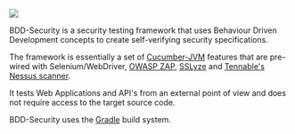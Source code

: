 ![](https://www.continuumsecurity.net/wp-content/uploads/2016/10/cucumber-ltd-1.png)

BDD-Security is a security testing framework that uses Behaviour Driven Development concepts to create self-verifying security specifications.

The framework is essentially a set of [Cucumber-JVM](http://cucumber.io) features that are pre-wired with Selenium/WebDriver, [OWASP ZAP](https://www.owasp.org/index.php/OWASP_Zed_Attack_Proxy_Project), [SSLyze](https://github.com/nabla-c0d3/sslyze) and [Tennable's Nessus scanner](http://www.tenable.com/products/nessus-vulnerability-scanner).

It tests Web Applications and API's from an external point of view and does not require access to the target source code.

BDD-Security uses the [Gradle](http://www.gradle.org) build system.